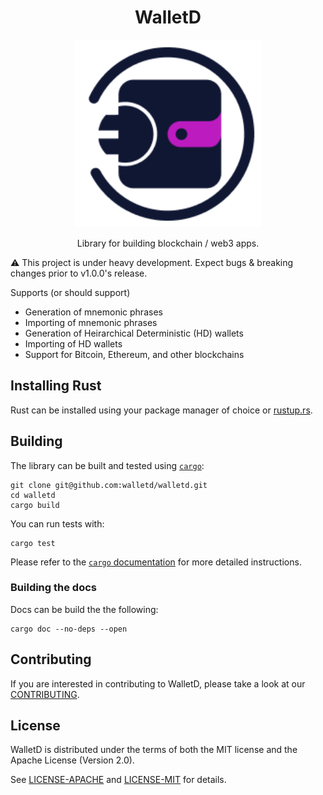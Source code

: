 <div align="center">
  <h1>WalletD</h1>

  <img src="./logo/walletd-icon.png" width="300" />

  <p>Library for building blockchain / web3 apps.
  </p>
</div>
⚠️ This project is under heavy development. Expect bugs & breaking changes prior to v1.0.0's release.

Supports (or should support)

- Generation of mnemonic phrases
- Importing of mnemonic phrases
- Generation of Heirarchical Deterministic (HD) wallets
- Importing of HD wallets
- Support for Bitcoin, Ethereum, and other blockchains

## Installing Rust

Rust can be installed using your package manager of choice or
[rustup.rs](https://rustup.rs).

## Building

The library can be built and tested using [`cargo`](https://github.com/rust-lang/cargo/):

```
git clone git@github.com:walletd/walletd.git
cd walletd
cargo build
```

You can run tests with:

```
cargo test
```

Please refer to the [`cargo` documentation](https://doc.rust-lang.org/stable/cargo/) for more detailed instructions.

### Building the docs

Docs can be build the the following:

```
cargo doc --no-deps --open
```

## Contributing
If you are interested in contributing to WalletD, please take a look at our [CONTRIBUTING](CONTRIBUTING).

## License
WalletD is distributed under the terms of both the MIT license and the Apache License (Version 2.0).

See [LICENSE-APACHE](LICENSE-APACHE) and [LICENSE-MIT](LICENSE-MIT) for details.